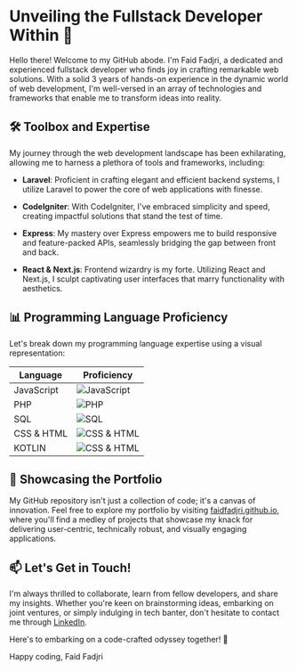 # Unveiling the Fullstack Developer Within 🚀

Hello there! Welcome to my GitHub abode. I'm Faid Fadjri, a dedicated and experienced fullstack developer who finds joy in crafting remarkable web solutions. With a solid 3 years of hands-on experience in the dynamic world of web development, I'm well-versed in an array of technologies and frameworks that enable me to transform ideas into reality.

## 🛠️ Toolbox and Expertise

My journey through the web development landscape has been exhilarating, allowing me to harness a plethora of tools and frameworks, including:

- **Laravel**: Proficient in crafting elegant and efficient backend systems, I utilize Laravel to power the core of web applications with finesse.

- **CodeIgniter**: With CodeIgniter, I've embraced simplicity and speed, creating impactful solutions that stand the test of time.

- **Express**: My mastery over Express empowers me to build responsive and feature-packed APIs, seamlessly bridging the gap between front and back.

- **React & Next.js**: Frontend wizardry is my forte. Utilizing React and Next.js, I sculpt captivating user interfaces that marry functionality with aesthetics.

## 📊 Programming Language Proficiency

Let's break down my programming language expertise using a visual representation:

| Language | Proficiency |
|----------|-------------|
| JavaScript | ![JavaScript](https://progress-bar.dev/90) |
| PHP | ![PHP](https://progress-bar.dev/90) |
| SQL | ![SQL](https://progress-bar.dev/80) |
| CSS & HTML | ![CSS & HTML](https://progress-bar.dev/70) |
| KOTLIN | ![CSS & HTML](https://progress-bar.dev/60) |

## 🚀 Showcasing the Portfolio

My GitHub repository isn't just a collection of code; it's a canvas of innovation. Feel free to explore my portfolio by visiting [faidfadjri.github.io](faidfadjri.github.io), where you'll find a medley of projects that showcase my knack for delivering user-centric, technically robust, and visually engaging applications.

## 📫 Let's Get in Touch!

I'm always thrilled to collaborate, learn from fellow developers, and share my insights. Whether you're keen on brainstorming ideas, embarking on joint ventures, or simply indulging in tech banter, don't hesitate to contact me through [LinkedIn](https://www.linkedin.com/in/faidfadjri/).

Here's to embarking on a code-crafted odyssey together! 🌌

Happy coding,
Faid Fadjri
